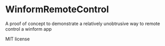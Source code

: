 # WinformRemoteControl
A proof of concept to demonstrate a relatively unobtrusive way to remote control a winform app

MIT license
